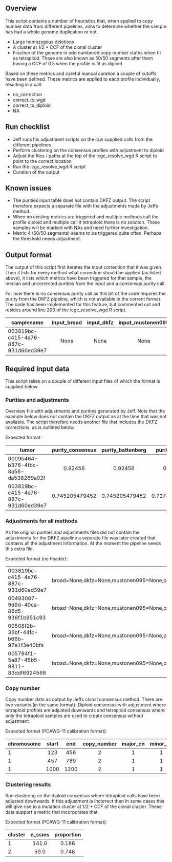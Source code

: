 ## Overview
This script contains a number of heuristics that, when applied to copy number data from different pipelines, aims to determine whether the sample has had a whole genome duplication or not. 

 * Large homozygous deletions
 * A cluster at 1/2 * CCF of the clonal cluster
 * Fraction of the genome in odd numbered copy number states when fit as tetraploid. These are also known as 50/50 segments after them having a CCF of 0.5 when the profile is fit as diploid
 
Based on these metrics and careful manual curation a couple of cutoffs have been defined. These metrics are applied to each profile individually, resulting in a call:

 * no\_correction
 * correct\_to\_wgd
 * correct\_to\_diploid
 * NA
 
## Run checklist
 * Jeff runs his adjustment scripts on the raw supplied calls from the different pipelines
 * Perform clustering on the consensus profiles with adjustment to diploid
 * Adjust the files / paths at the top of the icgc\_resolve\_wgd.R script to point to the correct location
 * Run the icgc\_resolve\_wgd.R script
 * Curation of the output
 
## Known issues
 * The purities input table does not contain DKFZ output. The script therefore expects a separate file with the adjustments made by Jeffs method.
 * When no existing metrics are triggered and multiple methods call the profile diploid and multiple call it tetraploid there is no solution. These samples will be marked with NAs and need further investigation.
 * Metric 4 (50/50 segments) seems to be triggered quite often. Perhaps the threshold needs adjustment.

## Output format
The output of this script first iterates the input correction that it was given. Then it lists for every method what correction should be applied (as listed above), it lists which metrics have been triggered for that sample, the median and uncorrected purities from the input and a consensus purity call.

For now there is no consensus purity call as this bit of the code requires the purity from the DKFZ pipeline, which is not available in the corrent format. The code has been implemented for this feature, but commented out and resides around line 200 of the icgc\_resolve\_wgd.R script.

| samplename   |   input\_broad   |  input\_dkfz   |   input\_mustonen095    |   input\_peifer  |  input\_vanloo\_wedge   |   corrections\_broad    |   corrections\_dkfz  |      corrections\_mustonen095 | corrections\_peifer   |   corrections\_vanloo\_wedge    |    metric\_2    |    metric\_3   |     metric\_4   |     metric\_5    |    metric\_6.1   |   metric\_6.2  |    purity\_median |  uncorrected\_purities  |  consensus\_purity |
|-----|:----:|:----:|:----:|:----:|:----:|:----:|:----:|:----:|:----:|:----:|:----:|:----:|:----:|:----:|:----:|:----:|:----:|:----:|:----:|
| 003819bc-c415-4e76-887c-931d60ed39e7 |   None  |  None  |  None  |  None  |  None  |  NA    |  NA   |   NA   |   NA   |   NA   |   FALSE  | FALSE  | FALSE |  FALSE |  FALSE  | FALSE |  0.727802739726 | 0.609391638466,0.7104,0.774146,0.745205479452 | NA |


## Required input data
This script relies on a couple of different input files of which the format is supplied below.

### Purities and adjustments
Overview file with adjustments and purities generated by Jeff. Note that the example below does not contain the DKFZ output as at the time that was not available. The script therefore needs another file that includes the DKFZ corrections, as is outlined below.

Expected format:

| tumor  |  purity\_consensus  |  purity\_battenberg | purity\_median | purity\_mean | methods | corrections | uncorrected\_purities | corrected\_purities | uncorrected\_purities\_stdev |   corrected\_purities\_stdev |  genome\_consensus\_proportion |
|--------|:--------:|:--------:|:--------:|:--------:|:--------:|:--------:|:--------:|:--------:|:--------:|:--------:|:--------:|
| 0009b464-b376-4fbc-8a56-da538269a02f |   0.92456  |  0.92456  |  0.88865  |  0.89374  |  broad,mustonen095,peifer,vanloo_wedge  |  None,None,None,None | 0.87312493848,0.8873,0.89,0.92456  |  0.87312493848,0.8873,0.89,0.92456  |  0.018909747526  |  0.018909747526  |  0.131110216084 |
| 003819bc-c415-4e76-887c-931d60ed39e7  |  0.745205479452 |   0.745205479452  |  0.727802739726 |   0.70978577948   | broad,mustonen095,peifer,vanloo_wedge | None,None,None,None |   0.609391638466,0.7104,0.774146,0.745205479452  |  0.609391638466,0.7104,0.774146,0.745205479452  |  0.0622015955348  |  0.0622015955348 |  0.828143348583 |

### Adjustments for all methods
As the original purities and adjustments files did not contain the adjustments for the DKFZ pipeline a separate file was later created that contains all the adjustment information. At the moment the pipeline needs this extra file.

Expected format (no header):

| | |
|-----------|-----------|
| 003819bc-c415-4e76-887c-931d60ed39e7  |  broad=None,dkfz=None,mustonen095=None,peifer=None,vanloo_wedge=None |
| 00493087-9d9d-40ca-86d5-936f1b951c93  |  broad=None,dkfz=None,mustonen095=None,peifer=None,vanloo_wedge=None |
| 00508f2b-36bf-44fc-b66b-97e1f3e40bfa  |  broad=None,dkfz=None,mustonen095=None,peifer=None,vanloo_wedge=None |
| 005794f1-5a87-45b5-9811-83ddf6924568  |  broad=None,dkfz=None,mustonen095=None,peifer=None |

### Copy number
Copy number data as output by Jeffs clonal consensus method. There are two variants (in the same format): Diploid consensus with adjustment where tetraploid profiles are adjusted downwards and tetraploid consensus where only the tetraploid samples are used to create consensus without adjustment.

Expected format (PCAWG-11 calibration format):

| chromosome  |    start  | end   |  copy\_number   |  major\_cn    |    minor\_cn    |    clonal\_frequency |
|-----------|:-----------:|:-----------:|:-----------:|:-----------:|:-----------:|:-----------:|
| 1   |    123 | 456 | 2  |     1   |    1    |   1.0 |
| 1   |    457 | 789 |  2  |     1    |   1    |   1.0 |
| 1   |    1000   |     1200    |    2  |     1   |    1    |   1.0 |

### Clustering results
Run clustering on the diploid consensus where tetraploid calls have been adjusted downwards. If this adjustment is incorrect then in some cases this will give rise to a mutation cluster at 1/2 * CCF of the clonal cluster. These data support a metric that incorporates that.

Expected format (PCAWG-11 calibration format):

| cluster | n_ssms | proportion |
|---------|:------:|:----------:|
| 1 | 141.0 | 0.186 |
| 2 | 59.0 | 0.748 |